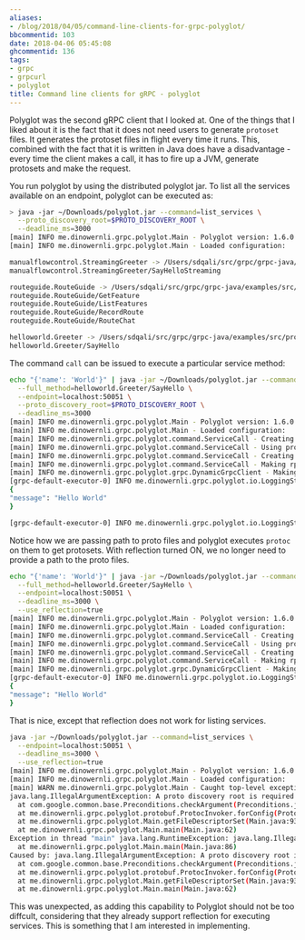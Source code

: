 ```yaml
---
aliases:
- /blog/2018/04/05/command-line-clients-for-grpc-polyglot/
bbcommentid: 103
date: 2018-04-06 05:45:08
ghcommentid: 136
tags:
- grpc
- grpcurl
- polyglot
title: Command line clients for gRPC - polyglot
---
```


Polyglot was the second gRPC client that I looked at. One of the things that I liked about it is the fact that it does not need users to generate `protoset` files. It generates the protoset files in flight every time it runs. This, combined with the fact that it is written in Java does have a disadvantage - every time the client makes a call, it has to fire up a JVM, generate protosets and make the request.

<!--more-->

You run polyglot by using the distributed polyglot jar. To list all the services available on an endpoint, polyglot can be executed as:
```bash
> java -jar ~/Downloads/polyglot.jar --command=list_services \
  --proto_discovery_root=$PROTO_DISCOVERY_ROOT \
  --deadline_ms=3000
[main] INFO me.dinowernli.grpc.polyglot.Main - Polyglot version: 1.6.0
[main] INFO me.dinowernli.grpc.polyglot.Main - Loaded configuration:

manualflowcontrol.StreamingGreeter -> /Users/sdqali/src/grpc/grpc-java/examples/src/proto/hello_streaming.proto
manualflowcontrol.StreamingGreeter/SayHelloStreaming

routeguide.RouteGuide -> /Users/sdqali/src/grpc/grpc-java/examples/src/proto/route_guide.proto
routeguide.RouteGuide/GetFeature
routeguide.RouteGuide/ListFeatures
routeguide.RouteGuide/RecordRoute
routeguide.RouteGuide/RouteChat

helloworld.Greeter -> /Users/sdqali/src/grpc/grpc-java/examples/src/proto/helloworld.proto
helloworld.Greeter/SayHello
```

The command `call` can be issued to execute a particular service method:
```bash
echo "{'name': 'World'}" | java -jar ~/Downloads/polyglot.jar --command=call \
  --full_method=helloworld.Greeter/SayHello \
  --endpoint=localhost:50051 \
  --proto_discovery_root=$PROTO_DISCOVERY_ROOT \
  --deadline_ms=3000
[main] INFO me.dinowernli.grpc.polyglot.Main - Polyglot version: 1.6.0
[main] INFO me.dinowernli.grpc.polyglot.Main - Loaded configuration:
[main] INFO me.dinowernli.grpc.polyglot.command.ServiceCall - Creating channel to: localhost:50051
[main] INFO me.dinowernli.grpc.polyglot.command.ServiceCall - Using proto descriptors obtained from protoc
[main] INFO me.dinowernli.grpc.polyglot.command.ServiceCall - Creating dynamic grpc client
[main] INFO me.dinowernli.grpc.polyglot.command.ServiceCall - Making rpc with 1 request(s) to endpoint [localhost:50051]
[main] INFO me.dinowernli.grpc.polyglot.grpc.DynamicGrpcClient - Making unary call
[grpc-default-executor-0] INFO me.dinowernli.grpc.polyglot.io.LoggingStatsWriter - Got response message
{
"message": "Hello World"
}

[grpc-default-executor-0] INFO me.dinowernli.grpc.polyglot.io.LoggingStatsWriter - Completed rpc with 1 response(s)
```
Notice how we are passing path to proto files and polyglot executes `protoc` on them to get protosets.
With reflection turned ON, we no longer need to provide a path to the proto files.

```bash
echo "{'name': 'World'}" | java -jar ~/Downloads/polyglot.jar --command=call \
  --full_method=helloworld.Greeter/SayHello \
  --endpoint=localhost:50051 \
  --deadline_ms=3000 \
  --use_reflection=true
[main] INFO me.dinowernli.grpc.polyglot.Main - Polyglot version: 1.6.0
[main] INFO me.dinowernli.grpc.polyglot.Main - Loaded configuration:
[main] INFO me.dinowernli.grpc.polyglot.command.ServiceCall - Creating channel to: localhost:50051
[main] INFO me.dinowernli.grpc.polyglot.command.ServiceCall - Using proto descriptors fetched by reflection
[main] INFO me.dinowernli.grpc.polyglot.command.ServiceCall - Creating dynamic grpc client
[main] INFO me.dinowernli.grpc.polyglot.command.ServiceCall - Making rpc with 1 request(s) to endpoint [localhost:50051]
[main] INFO me.dinowernli.grpc.polyglot.grpc.DynamicGrpcClient - Making unary call
[grpc-default-executor-0] INFO me.dinowernli.grpc.polyglot.io.LoggingStatsWriter - Got response message
{
"message": "Hello World"
}
```

That is nice, except that reflection does not work for listing services.

```bash
java -jar ~/Downloads/polyglot.jar --command=list_services \
  --endpoint=localhost:50051 \
  --deadline_ms=3000 \
  --use_reflection=true
[main] INFO me.dinowernli.grpc.polyglot.Main - Polyglot version: 1.6.0
[main] INFO me.dinowernli.grpc.polyglot.Main - Loaded configuration:
[main] WARN me.dinowernli.grpc.polyglot.Main - Caught top-level exception during command execution
java.lang.IllegalArgumentException: A proto discovery root is required for proto analysis
  at com.google.common.base.Preconditions.checkArgument(Preconditions.java:122)
  at me.dinowernli.grpc.polyglot.protobuf.ProtocInvoker.forConfig(ProtocInvoker.java:36)
  at me.dinowernli.grpc.polyglot.Main.getFileDescriptorSet(Main.java:93)
  at me.dinowernli.grpc.polyglot.Main.main(Main.java:62)
Exception in thread "main" java.lang.RuntimeException: java.lang.IllegalArgumentException: A proto discovery root is required for proto analysis
  at me.dinowernli.grpc.polyglot.Main.main(Main.java:86)
Caused by: java.lang.IllegalArgumentException: A proto discovery root is required for proto analysis
  at com.google.common.base.Preconditions.checkArgument(Preconditions.java:122)
  at me.dinowernli.grpc.polyglot.protobuf.ProtocInvoker.forConfig(ProtocInvoker.java:36)
  at me.dinowernli.grpc.polyglot.Main.getFileDescriptorSet(Main.java:93)
  at me.dinowernli.grpc.polyglot.Main.main(Main.java:62)
```
This was unexpected, as adding this capability to Polyglot should not be too diffcult, considering that they already support reflection for executing services. This is something that I am interested in implementing.